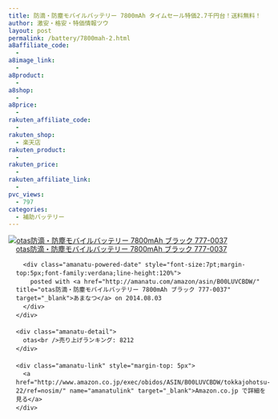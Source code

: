 ```yaml
---
title: 防滴・防塵モバイルバッテリー 7800mAh タイムセール特価2.7千円台！送料無料！
author: 激安・格安・特価情報ツウ
layout: post
permalink: /battery/7800mah-2.html
a8affiliate_code:
  - 
a8image_link:
  - 
a8product:
  - 
a8shop:
  - 
a8price:
  - 
rakuten_affiliate_code:
  - 
rakuten_shop:
  - 楽天店
rakuten_product:
  - 
rakuten_price:
  - 
rakuten_affiliate_link:
  - 
pvc_views:
  - 797
categories:
  - 補助バッテリー
---
```

<div class="amanatu-box" style="margin-bottom:0px;">
  <div class="amanatu-image" style="float:left;">
    <a href="http://www.amazon.co.jp/exec/obidos/ASIN/B00LUVCBDW/tokkajohotsu-22/ref=nosim/" name="amanatulink" target="_blank"><img src="http://i1.wp.com/ecx.images-amazon.com/images/I/31pm0C%2Bq9rL._SL160_.jpg?w=546" alt="otas防滴・防塵モバイルバッテリー 7800mAh ブラック 777-0037" style="border: none;" data-recalc-dims="1" /></a>
  </div>
  
  <div class="amanatu-info" style="float:left;margin-left:15px;line-height:120%">
    <div class="amanatu-name" style="margin-bottom:10px;line-height:120%">
      <a href="http://www.amazon.co.jp/exec/obidos/ASIN/B00LUVCBDW/tokkajohotsu-22/ref=nosim/" name="amanatulink" target="_blank">otas防滴・防塵モバイルバッテリー 7800mAh ブラック 777-0037</a> 
      
      <div class="amanatu-powered-date" style="font-size:7pt;margin-top:5px;font-family:verdana;line-height:120%">
        posted with <a href="http://amanatu.com/amazon/asin/B00LUVCBDW/" title="otas防滴・防塵モバイルバッテリー 7800mAh ブラック 777-0037" target="_blank">あまなつ</a> on 2014.08.03
      </div>
    </div>
    
    <div class="amanatu-detail">
      otas<br />売り上げランキング: 8212
    </div>
    
    <div class="amanatu-link" style="margin-top: 5px">
      <a href="http://www.amazon.co.jp/exec/obidos/ASIN/B00LUVCBDW/tokkajohotsu-22/ref=nosim/" name="amanatulink" target="_blank">Amazon.co.jp で詳細を見る</a>
    </div>
  </div>
  
  <div class="amanatu-footer" style="clear: left">
  </div>
</div>